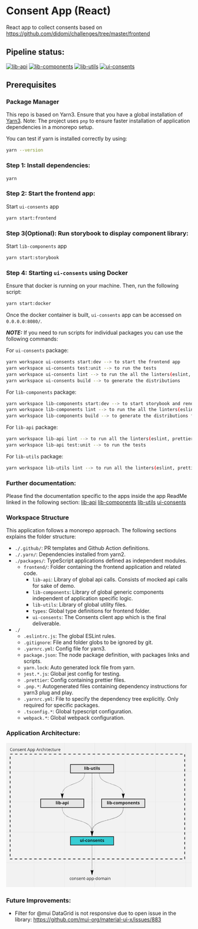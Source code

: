# Consent App (React)

React app to collect consents based on https://github.com/didomi/challenges/tree/master/frontend

## Pipeline status:

[![lib-api](https://github.com/Akash-M/consent-application-react/actions/workflows/lib-api.yaml/badge.svg)](https://github.com/Akash-M/consent-application-react/actions/workflows/lib-api.yaml)
[![lib-components](https://github.com/Akash-M/consent-application-react/actions/workflows/lib-components.yaml/badge.svg)](https://github.com/Akash-M/consent-application-react/actions/workflows/lib-components.yaml)
[![lib-utils](https://github.com/Akash-M/consent-application-react/actions/workflows/lib-utils.yaml/badge.svg)](https://github.com/Akash-M/consent-application-react/actions/workflows/lib-utils.yaml)
[![ui-consents](https://github.com/Akash-M/consent-application-react/actions/workflows/ui-consents.yaml/badge.svg)](https://github.com/Akash-M/consent-application-react/actions/workflows/ui-consents.yaml)

## Prerequisites

### Package Manager

This repo is based on Yarn3. Ensure that you have a global installation of
[Yarn3](https://yarnpkg.com/getting-started/install#global-install). Note: The project uses `pnp` to ensure faster
installation of application dependencies in a monorepo setup.

You can test if yarn is installed correctly by using:

```sh
yarn --version
```

### Step 1: Install dependencies:

```sh
yarn
```

### Step 2: Start the frontend app:

Start `ui-consents` app

```sh
yarn start:frontend
```

### Step 3(Optional): Run storybook to display component library:

Start `lib-components` app

```sh
yarn start:storybook
```

### Step 4: Starting `ui-consents` using Docker

Ensure that docker is running on your machine. Then, run the following script:

```sh
yarn start:docker
```

Once the docker container is built, `ui-consents` app can be accessed on `0.0.0.0:8080/`.

***NOTE:***
If you need to run scripts for individual packages you can use the following commands:

For `ui-consents` package:

```sh
yarn workspace ui-consents start:dev --> to start the frontend app
yarn workspace ui-consents test:unit --> to run the tests
yarn workspace ui-consents lint --> to run the all the linters(eslint, prettier, stylelint)
yarn workspace ui-consents build --> to generate the distributions 
```

For `lib-components` package:

```sh
yarn workspace lib-components start:dev --> to start storybook and render the custom components
yarn workspace lib-components lint --> to run the all the linters(eslint, prettier, stylelint)
yarn workspace lib-components build --> to generate the distributions for storybook
```

For `lib-api` package:

```sh
yarn workspace lib-api lint --> to run all the linters(eslint, prettier)
yarn workspace lib-api test:unit --> to run the tests
```

For `lib-utils` package:

```sh
yarn workspace lib-utils lint --> to run all the linters(eslint, prettier) 
```

### Further documentation:

Please find the documentation specific to the apps inside the app ReadMe linked in the following section:
[lib-api](packages/frontend/lib-api/README.md)
[lib-components](packages/frontend/lib-components/README.md)
[lib-utils](packages/frontend/lib-utils/README.md)
[ui-consents](packages/frontend/ui-consents/README.md)

### Workspace Structure

This application follows a monorepo approach. The following sections explains the folder structure:

- `./.github/`: PR templates and Github Action definitions.
- `./.yarn/`: Dependencies installed from yarn2.
- `./packages/`: TypeScript applications defined as independent modules.
    - `frontend/`: Folder containing the frontend application and related code.
        - `lib-api`: Library of global api calls. Consists of mocked api calls for sake of demo.
        - `lib-components`: Library of global generic components independent of application specific logic.
        - `lib-utils`: Library of global utility files.
        - `types`: Global type definitions for frontend folder.
        - `ui-consents`: The Consents client app which is the final deliverable.
- `./`
    - `.eslintrc.js`: The global ESLint rules.
    - `.gitignore`: File and folder globs to be ignored by git.
    - `.yarnrc.yml`: Config file for yarn3.
    - `package.json`: The node package definition, with packages links and scripts.
    - `yarn.lock`: Auto generated lock file from yarn.
    - `jest.*.js`: Global jest config for testing.
    - `.prettier`: Config containing prettier files.
    - `.pnp.*`: Autogenerated files containing dependency instructions for yarn3 plug and play.
    - `.yarnrc.yml`: File to specify the dependency tree explicitly. Only required for specific packages.
    - `.tsconfig.*`: Global typescript configuration.
    - `webpack.*`: Global webpack configuration.

### Application Architecture:

![img.png](img.png)

### Future Improvements:

- Filter for @mui DataGrid is not responsive due to open issue in the library:
  https://github.com/mui-org/material-ui-x/issues/883
